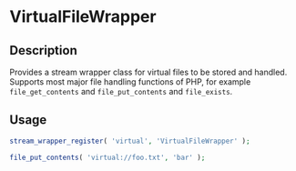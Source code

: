 # VirtualFileWrapper

## Description

Provides a stream wrapper class for virtual files to be stored and handled. Supports most major file handling functions of PHP, for example `file_get_contents` and `file_put_contents` and `file_exists`.

## Usage

```php
stream_wrapper_register( 'virtual', 'VirtualFileWrapper' );

file_put_contents( 'virtual://foo.txt', 'bar' );
```